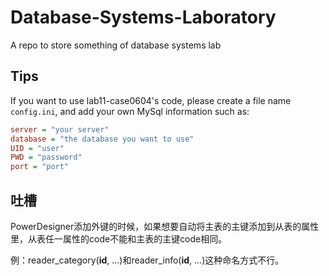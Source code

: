 # Database-Systems-Laboratory
A repo to store something of database systems lab

## Tips

If you want to use lab11-case0604's code, please create a file name `config.ini`, and add your own MySql information such as:

```ini
server = "your server"
database = "the database you want to use"
UID = "user"
PWD = "password"
port = "port"
```



## 吐槽

PowerDesigner添加外键的时候，如果想要自动将主表的主键添加到从表的属性里，从表任一属性的code不能和主表的主键code相同。

例：reader_category(**id**, ...)和reader_info(**id**, ...)这种命名方式不行。